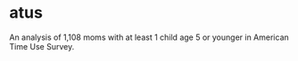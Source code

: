 # atus
An analysis of 1,108 moms with at least 1 child age 5 or younger in American Time Use Survey.
